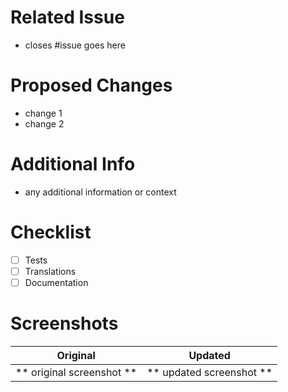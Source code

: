 # Related Issue
- closes #issue goes here

# Proposed Changes
- change 1
- change 2

# Additional Info
- any additional information or context

# Checklist
- [ ] Tests
- [ ] Translations
- [ ] Documentation

# Screenshots

Original                |  Updated
:---------------------------:|:--------------------------:
** original screenshot ** | ** updated screenshot **

